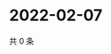 # 2022-02-07

共 0 条

<!-- BEGIN WEIBO -->
<!-- 最后更新时间 Mon Feb 07 2022 20:22:21 GMT+0800 (China Standard Time) -->

<!-- END WEIBO -->

